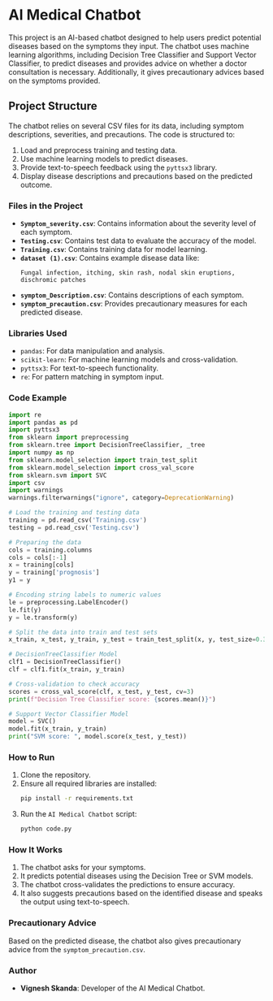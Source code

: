 # AI Medical Chatbot

This project is an AI-based chatbot designed to help users predict potential diseases based on the symptoms they input. The chatbot uses machine learning algorithms, including Decision Tree Classifier and Support Vector Classifier, to predict diseases and provides advice on whether a doctor consultation is necessary. Additionally, it gives precautionary advices based on the symptoms provided.

## Project Structure

The chatbot relies on several CSV files for its data, including symptom descriptions, severities, and precautions. The code is structured to:

1. Load and preprocess training and testing data.
2. Use machine learning models to predict diseases.
3. Provide text-to-speech feedback using the `pyttsx3` library.
4. Display disease descriptions and precautions based on the predicted outcome.

### Files in the Project

- **`Symptom_severity.csv`**: Contains information about the severity level of each symptom.
- **`Testing.csv`**: Contains test data to evaluate the accuracy of the model.
- **`Training.csv`**: Contains training data for model learning.
- **`dataset (1).csv`**: Contains example disease data like:
  ```
  Fungal infection, itching, skin rash, nodal skin eruptions, dischromic patches
  ```
- **`symptom_Description.csv`**: Contains descriptions of each symptom.
- **`symptom_precaution.csv`**: Provides precautionary measures for each predicted disease.

### Libraries Used

- `pandas`: For data manipulation and analysis.
- `scikit-learn`: For machine learning models and cross-validation.
- `pyttsx3`: For text-to-speech functionality.
- `re`: For pattern matching in symptom input.

### Code Example

```python
import re
import pandas as pd
import pyttsx3
from sklearn import preprocessing
from sklearn.tree import DecisionTreeClassifier, _tree
import numpy as np
from sklearn.model_selection import train_test_split
from sklearn.model_selection import cross_val_score
from sklearn.svm import SVC
import csv
import warnings
warnings.filterwarnings("ignore", category=DeprecationWarning)

# Load the training and testing data
training = pd.read_csv('Training.csv')
testing = pd.read_csv('Testing.csv')

# Preparing the data
cols = training.columns
cols = cols[:-1]
x = training[cols]
y = training['prognosis']
y1 = y

# Encoding string labels to numeric values
le = preprocessing.LabelEncoder()
le.fit(y)
y = le.transform(y)

# Split the data into train and test sets
x_train, x_test, y_train, y_test = train_test_split(x, y, test_size=0.33, random_state=42)

# DecisionTreeClassifier Model
clf1 = DecisionTreeClassifier()
clf = clf1.fit(x_train, y_train)

# Cross-validation to check accuracy
scores = cross_val_score(clf, x_test, y_test, cv=3)
print(f"Decision Tree Classifier score: {scores.mean()}")

# Support Vector Classifier Model
model = SVC()
model.fit(x_train, y_train)
print("SVM score: ", model.score(x_test, y_test))
```

### How to Run

1. Clone the repository.
2. Ensure all required libraries are installed:
    ```bash
    pip install -r requirements.txt
    ```
3. Run the `AI Medical Chatbot` script:
    ```bash
    python code.py
    ```

### How It Works

1. The chatbot asks for your symptoms.
2. It predicts potential diseases using the Decision Tree or SVM models.
3. The chatbot cross-validates the predictions to ensure accuracy.
4. It also suggests precautions based on the identified disease and speaks the output using text-to-speech.


### Precautionary Advice

Based on the predicted disease, the chatbot also gives precautionary advice from the `symptom_precaution.csv`.

### Author

- **Vignesh Skanda**: Developer of the AI Medical Chatbot.
